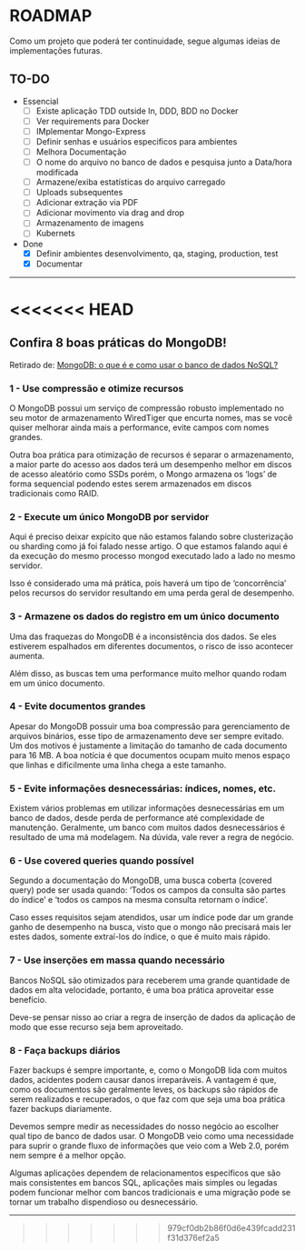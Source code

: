 # ROADMAP

Como um projeto que poderá ter continuidade, segue algumas ideias de implementações futuras.

## TO-DO

- Essencial
  - [ ] Existe aplicação TDD outside In, DDD, BDD no Docker
  - [ ] Ver requirements para Docker
  - [ ] IMplementar Mongo-Express
  - [ ] Definir senhas e usuários especificos para ambientes
  - [ ] Melhora Documentação
  - [ ] O nome do arquivo no banco de dados e pesquisa junto a Data/hora modificada
  - [ ] Armazene/exiba estatísticas do arquivo carregado
  - [ ] Uploads subsequentes
  - [ ] Adicionar extração via PDF
  - [ ] Adicionar movimento via drag and drop
  - [ ] Armazenamento de imagens
  - [ ] Kubernets
- Done
  - [x] Definir ambientes desenvolvimento, qa, staging, production, test
  - [x] Documentar

***

<<<<<<< HEAD
=======
## Confira 8 boas práticas do MongoDB!

Retirado de: [MongoDB: o que é e como usar o banco de dados NoSQL?](https://blog.betrybe.com/dados/mongodb-tudo-sobre/)

### 1 - Use compressão e otimize recursos
O MongoDB possui um serviço de compressão robusto implementado no seu motor de armazenamento WiredTiger que encurta nomes, mas se você quiser melhorar ainda mais a performance, evite campos com nomes grandes.

Outra boa prática para otimização de recursos é separar o armazenamento, a maior parte do acesso aos dados terá um desempenho melhor em discos de acesso aleatório como SSDs porém, o Mongo armazena os ‘logs’ de forma sequencial podendo estes serem armazenados em discos tradicionais como RAID.

### 2 - Execute um único MongoDB por servidor
Aqui é preciso deixar expícito que não estamos falando sobre clusterização ou sharding como já foi falado nesse artigo. O que estamos falando aqui é da execução do mesmo processo mongod executado lado a lado no mesmo servidor.

Isso é considerado uma má prática, pois haverá um tipo de ‘concorrência’ pelos recursos do servidor resultando em uma perda geral de desempenho.

### 3 - Armazene os dados do registro em um único documento
Uma das fraquezas do MongoDB é a inconsistência dos dados. Se eles estiverem espalhados em diferentes documentos, o risco de isso acontecer aumenta.

Além disso, as buscas tem uma performance muito melhor quando rodam em um único documento.

### 4 - Evite documentos grandes
Apesar do MongoDB possuir uma boa compressão para gerenciamento de arquivos binários, esse tipo de armazenamento deve ser sempre evitado. Um dos motivos é justamente a limitação do tamanho de cada documento para 16 MB. A boa notícia é que documentos ocupam muito menos espaço que linhas e dificilmente uma linha chega a este tamanho.

### 5 - Evite informações desnecessárias: índices, nomes, etc.
Existem vários problemas em utilizar informações desnecessárias em um banco de dados, desde perda de performance até complexidade de manutenção. Geralmente, um banco com muitos dados desnecessários é resultado de uma má modelagem. Na dúvida, vale rever a regra de negócio.

### 6 - Use covered queries quando possível
Segundo a documentação do MongoDB, uma busca coberta (covered query) pode ser usada quando: ‘Todos os campos da consulta são partes do índice’ e ‘todos os campos na mesma consulta retornam o índice’.

Caso esses requisitos sejam atendidos, usar um índice pode dar um grande ganho de desempenho na busca, visto que o mongo não precisará mais ler estes dados, somente extraí-los do índice, o que é muito mais rápido.

### 7 - Use inserções em massa quando necessário
Bancos NoSQL são otimizados para receberem uma grande quantidade de dados em alta velocidade, portanto, é uma boa prática aproveitar esse benefício.

Deve-se pensar nisso ao criar a regra de inserção de dados da aplicação de modo que esse recurso seja bem aproveitado.

### 8 - Faça backups diários
Fazer backups é sempre importante, e, como o MongoDB lida com muitos dados, acidentes podem causar danos irreparáveis. A vantagem é que, como os documentos são geralmente leves, os backups são rápidos de serem realizados e recuperados, o que faz com que seja uma boa prática fazer backups diariamente.

Devemos sempre medir as necessidades do nosso negócio ao escolher qual tipo de banco de dados usar. O MongoDB veio como uma necessidade para suprir o grande fluxo de informações que veio com a Web 2.0, porém nem sempre é a melhor opção.

Algumas aplicações dependem de relacionamentos específicos que são mais consistentes em bancos SQL, aplicações mais simples ou legadas podem funcionar melhor com bancos tradicionais e uma migração pode se tornar um trabalho dispendioso ou desnecessário.

***
>>>>>>> 979cf0db2b86f0d6e439fcadd231f31d376ef2a5
